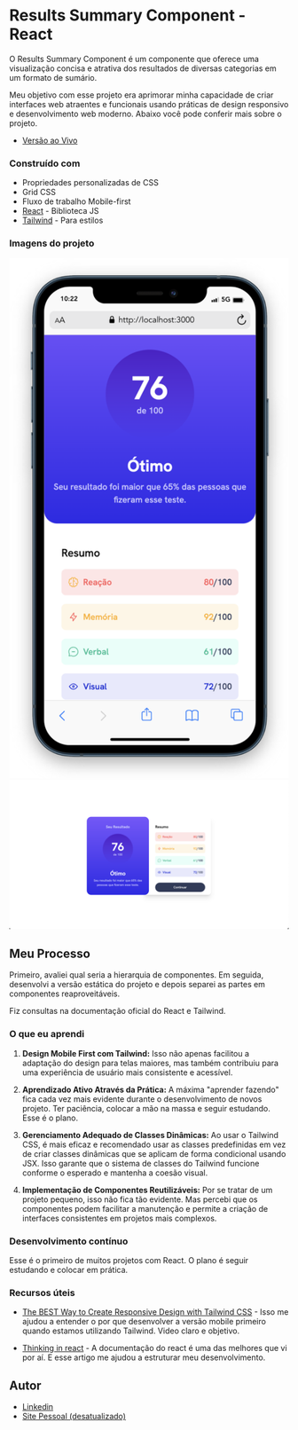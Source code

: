 # Results Summary Component - React

O Results Summary Component é um componente que oferece uma visualização concisa e atrativa dos resultados de diversas categorias em um formato de sumário.

Meu objetivo com esse projeto era aprimorar minha capacidade de criar interfaces web atraentes e funcionais usando práticas de design responsivo e desenvolvimento web moderno. Abaixo você pode conferir mais sobre o projeto.

- [Versão ao Vivo](https://results-summary-react-component.netlify.app/)

### Construído com

- Propriedades personalizadas de CSS
- Grid CSS
- Fluxo de trabalho Mobile-first
- [React](https://reactjs.org/) - Biblioteca JS
- [Tailwind](https://tailwindcss.com/) - Para estilos

### Imagens do projeto

![Prévia do design para a versão mobile](./src/assets/images/printscreen-mobile-version.png)
![Prévia do design para a versão desktop](./src/assets/images/printscreen-desktop-version.png)

## Meu Processo

Primeiro, avaliei qual seria a hierarquia de componentes. Em seguida, desenvolvi a versão estática do projeto e depois separei as partes em componentes reaproveitáveis. 

Fiz consultas na documentação oficial do React e Tailwind. 

### O que eu aprendi

1. **Design Mobile First com Tailwind:**
   Isso não apenas facilitou a adaptação do design para telas maiores, mas também contribuiu para uma experiência de usuário mais consistente e acessível.

2. **Aprendizado Ativo Através da Prática:**
   A máxima "aprender fazendo" fica cada vez mais evidente durante o desenvolvimento de novos projeto. Ter paciência, colocar a mão na massa e seguir estudando. Esse é o plano.

3. **Gerenciamento Adequado de Classes Dinâmicas:**
   Ao usar o Tailwind CSS, é mais eficaz e recomendado usar as classes predefinidas em vez de criar classes dinâmicas que se aplicam de forma condicional usando JSX. Isso garante que o sistema de classes do Tailwind funcione conforme o esperado e mantenha a coesão visual.

4. **Implementação de Componentes Reutilizáveis:**
   Por se tratar de um projeto pequeno, isso não fica tão evidente. Mas percebi que os componentes podem facilitar a manutenção e permite a criação de interfaces consistentes em projetos mais complexos.


### Desenvolvimento contínuo

Esse é o primeiro de muitos projetos com React. O plano é seguir estudando e colocar em prática. 

### Recursos úteis

- [The BEST Way to Create Responsive Design with Tailwind CSS](https://youtu.be/PuovsjZN11Y) - Isso me ajudou a entender o por que desenvolver a versão mobile primeiro quando estamos utilizando Tailwind. Video claro e objetivo. 

- [Thinking in react](https://react.dev/learn/thinking-in-react) - A documentação do react é uma das melhores que vi por aí. E esse artigo me ajudou a estruturar meu desenvolvimento. 

## Autor

- [Linkedin](https://linkedin.com/in/aecio-neto)
- [Site Pessoal (desatualizado)](https://www.aecioneto.com.br)
